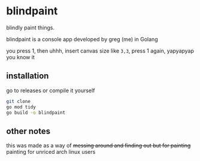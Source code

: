 # blindpaint
blindly paint things.

blindpaint is a console app developed by greg (me) in Golang

you press 1, then uhhh, insert canvas size like `3,3`, press 1 again, yapyapyap you know it

## installation
go to releases or compile it yourself
```bash
git clone 
go mod tidy
go build -o blindpaint
```

## other notes
this was made as a way of ~~messing around and finding out but for painting~~ painting for unriced arch linux users
